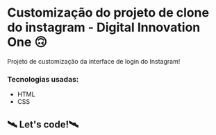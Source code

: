 # Customização do projeto de clone do instagram - Digital Innovation One 🙃

Projeto de customização da interface de login do Instagram! 

### Tecnologias usadas:

* HTML
* CSS

## 🛰 Let's code!🛰

